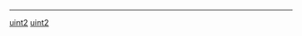 <noinclude> <noinclude>

<hr>

</noinclude>

[uint2](Category:Protoflux "wikilink")
[uint2](Category:Protoflux:Input "wikilink")